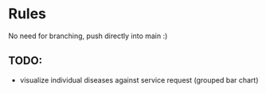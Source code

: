 # Rules

No need for branching, push directly into main :)

## TODO:

- visualize individual diseases against service request (grouped bar chart)
